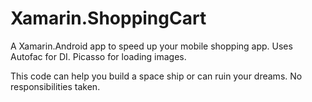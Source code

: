 # Xamarin.ShoppingCart
A Xamarin.Android app to speed up your mobile shopping app.
Uses Autofac for DI. Picasso for loading images.

This code can help you build a space ship or can ruin your dreams. No responsibilities taken.
